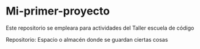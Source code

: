 # Mi-primer-proyecto
Este repositorio se empleara para actividades del Taller escuela de código

Repositorio: Espacio o almacén donde se guardan ciertas cosas
